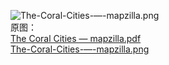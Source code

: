 ![The-Coral-Cities-—-mapzilla.png](./img/1670290573828-74788283-3b4a-418b-b0df-74ed2021a83e.png)<br />原图：<br />[The Coral Cities — mapzilla.pdf](https://www.yuque.com/attachments/yuque/0/2022/pdf/396745/1670290606109-ad3ab884-4c2d-4f07-9e8d-eef67de6a94b.pdf?_lake_card=%7B%22src%22%3A%22https%3A%2F%2Fwww.yuque.com%2Fattachments%2Fyuque%2F0%2F2022%2Fpdf%2F396745%2F1670290606109-ad3ab884-4c2d-4f07-9e8d-eef67de6a94b.pdf%22%2C%22name%22%3A%22The%20Coral%20Cities%20%E2%80%94%20mapzilla.pdf%22%2C%22size%22%3A35094486%2C%22type%22%3A%22application%2Fpdf%22%2C%22ext%22%3A%22pdf%22%2C%22source%22%3A%22%22%2C%22status%22%3A%22done%22%2C%22download%22%3Atrue%2C%22taskId%22%3A%22uc9b95d9d-f165-413c-9bb9-7450c1d0a49%22%2C%22taskType%22%3A%22upload%22%2C%22__spacing%22%3A%22both%22%2C%22id%22%3A%22uea492c73%22%2C%22margin%22%3A%7B%22top%22%3Atrue%2C%22bottom%22%3Atrue%7D%2C%22card%22%3A%22file%22%7D)<br />[The-Coral-Cities-—-mapzilla.png](https://www.yuque.com/attachments/yuque/0/2022/png/396745/1670290610488-d56da5d8-6c40-413a-b9bd-1b6193420a7c.png?_lake_card=%7B%22src%22%3A%22https%3A%2F%2Fwww.yuque.com%2Fattachments%2Fyuque%2F0%2F2022%2Fpng%2F396745%2F1670290610488-d56da5d8-6c40-413a-b9bd-1b6193420a7c.png%22%2C%22name%22%3A%22The-Coral-Cities-%E2%80%94-mapzilla.png%22%2C%22size%22%3A46674556%2C%22type%22%3A%22image%2Fpng%22%2C%22ext%22%3A%22png%22%2C%22source%22%3A%22%22%2C%22status%22%3A%22done%22%2C%22download%22%3Atrue%2C%22taskId%22%3A%22ua46d5950-4779-495b-9226-690adc5b01b%22%2C%22taskType%22%3A%22upload%22%2C%22__spacing%22%3A%22both%22%2C%22id%22%3A%22uc1a90df6%22%2C%22margin%22%3A%7B%22top%22%3Atrue%2C%22bottom%22%3Atrue%7D%2C%22card%22%3A%22file%22%7D)
